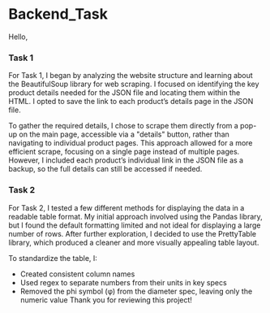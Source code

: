 # Backend_Task

Hello,

### Task 1
For Task 1, I began by analyzing the website structure and learning about the BeautifulSoup library for web scraping. I focused on identifying the key product details needed for the JSON file and locating them within the HTML. I opted to save the link to each product’s details page in the JSON file.

To gather the required details, I chose to scrape them directly from a pop-up on the main page, accessible via a "details" button, rather than navigating to individual product pages. This approach allowed for a more efficient scrape, focusing on a single page instead of multiple pages. However, I included each product’s individual link in the JSON file as a backup, so the full details can still be accessed if needed.

### Task 2
For Task 2, I tested a few different methods for displaying the data in a readable table format. My initial approach involved using the Pandas library, but I found the default formatting limited and not ideal for displaying a large number of rows. After further exploration, I decided to use the PrettyTable library, which produced a cleaner and more visually appealing table layout.

To standardize the table, I:

 - Created consistent column names
 - Used regex to separate numbers from their units in key specs
 - Removed the phi symbol (φ) from the diameter spec, leaving only the numeric value
Thank you for reviewing this project!
